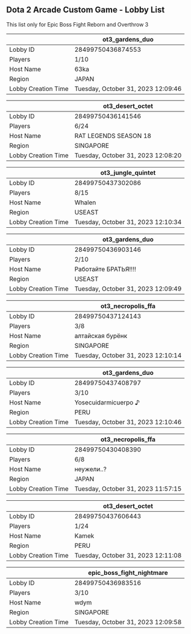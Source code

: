 ## Dota 2 Arcade Custom Game - Lobby List

This list only for Epic Boss Fight Reborn and Overthrow 3

|  | ot3_gardens_duo |
| ------ | ------ |
| Lobby ID | 28499750436874553 |
| Players | 1/10 |
| Host Name | 63ka |
| Region | JAPAN |
| Lobby Creation Time | Tuesday, October 31, 2023 12:09:46 |


|  | ot3_desert_octet |
| ------ | ------ |
| Lobby ID | 28499750436141546 |
| Players | 6/24 |
| Host Name | RAT LEGENDS SEASON 18 |
| Region | SINGAPORE |
| Lobby Creation Time | Tuesday, October 31, 2023 12:08:20 |


|  | ot3_jungle_quintet |
| ------ | ------ |
| Lobby ID | 28499750437302086 |
| Players | 8/15 |
| Host Name | Whalen |
| Region | USEAST |
| Lobby Creation Time | Tuesday, October 31, 2023 12:10:34 |


|  | ot3_gardens_duo |
| ------ | ------ |
| Lobby ID | 28499750436903146 |
| Players | 2/10 |
| Host Name | Работайте БРАТЬЯ!!!! |
| Region | USEAST |
| Lobby Creation Time | Tuesday, October 31, 2023 12:09:49 |


|  | ot3_necropolis_ffa |
| ------ | ------ |
| Lobby ID | 28499750437124143 |
| Players | 3/8 |
| Host Name | алтайская бурёнк |
| Region | SINGAPORE |
| Lobby Creation Time | Tuesday, October 31, 2023 12:10:14 |


|  | ot3_gardens_duo |
| ------ | ------ |
| Lobby ID | 28499750437408797 |
| Players | 3/10 |
| Host Name | Yosecuidarmicuerpo ♪ |
| Region | PERU |
| Lobby Creation Time | Tuesday, October 31, 2023 12:10:46 |


|  | ot3_necropolis_ffa |
| ------ | ------ |
| Lobby ID | 28499750430408390 |
| Players | 6/8 |
| Host Name | неужели..? |
| Region | JAPAN |
| Lobby Creation Time | Tuesday, October 31, 2023 11:57:15 |


|  | ot3_desert_octet |
| ------ | ------ |
| Lobby ID | 28499750437606443 |
| Players | 1/24 |
| Host Name | Kamek |
| Region | PERU |
| Lobby Creation Time | Tuesday, October 31, 2023 12:11:08 |


|  | epic_boss_fight_nightmare |
| ------ | ------ |
| Lobby ID | 28499750436983516 |
| Players | 3/10 |
| Host Name | wdym |
| Region | SINGAPORE |
| Lobby Creation Time | Tuesday, October 31, 2023 12:09:58 |



